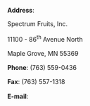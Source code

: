 <p><strong>Address</strong>:</p>
<p><span style="line-height: 1.3em;">Spectrum Fruits, Inc.</span></p>
<p><span style="line-height: 1.3em;">11100 - 86</span><sup style="line-height: 1.3em;">th</sup><span style="line-height: 1.3em;"> Avenue North </span></p>
<p><span style="line-height: 1.3em;">Maple Grove, MN 55369&nbsp;</span></p>
<p><span style="line-height: 1.3em;"><strong>Phone</strong>: (763) 559-0436&nbsp;</span></p>
<p><span style="line-height: 1.3em;"><strong>Fax</strong>: (763) 557-1318</span></p>
<p><strong>E-mail</strong>: </p>

